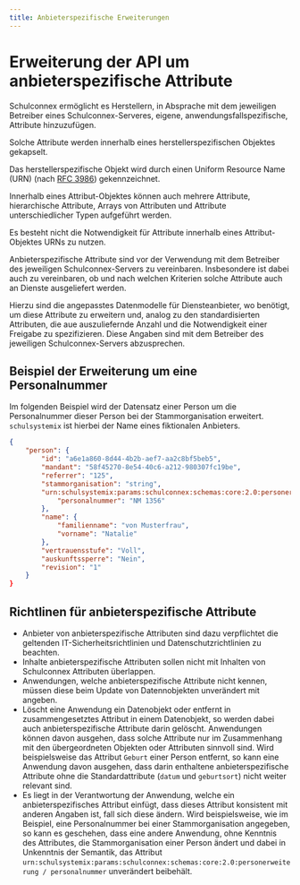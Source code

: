 ```yaml
---
title: Anbieterspezifische Erweiterungen
---
```


# Erweiterung der API um anbieterspezifische Attribute

Schulconnex ermöglicht es Herstellern, in Absprache mit dem jeweiligen Betreiber eines Schulconnex-Serveres, eigene, anwendungsfallspezifische, Attribute hinzuzufügen.

Solche Attribute werden innerhalb eines herstellerspezifischen Objektes gekapselt.

Das herstellerspezifische Objekt wird durch einen Uniform Resource Name (URN) (nach [RFC 3986][1]) gekennzeichnet.

[1]: https://datatracker.ietf.org/doc/html/rfc3986

Innerhalb eines Attribut-Objektes können auch mehrere Attribute, hierarchische Attribute, Arrays von Attributen und Attribute unterschiedlicher Typen aufgeführt werden.

Es besteht nicht die Notwendigkeit für Attribute innerhalb eines Attribut-Objektes URNs zu nutzen.

Anbieterspezifische Attribute sind vor der Verwendung mit dem Betreiber des jeweiligen Schulconnex-Servers zu vereinbaren. Insbesondere ist dabei auch zu vereinbaren, ob und nach welchen Kriterien solche Attribute auch an Dienste ausgeliefert werden.

Hierzu sind die angepasstes Datenmodelle für Diensteanbieter, wo benötigt, um diese Attribute zu erweitern und, analog zu den standardisierten Attributen, die aue auszuliefernde Anzahl und die Notwendigkeit einer Freigabe zu spezifizieren. Diese Angaben sind mit dem  Betreiber des jeweiligen Schulconnex-Servers abzusprechen.

## Beispiel der Erweiterung um eine Personalnummer

Im folgenden Beispiel wird der Datensatz einer Person um die Personalnummer dieser Person bei der Stammorganisation erweitert.
`schulsystemix` ist hierbei der Name eines fiktionalen Anbieters.

```json
{
    "person": {
        "id": "a6e1a860-8d44-4b2b-aef7-aa2c8bf5beb5",
        "mandant": "58f45270-8e54-40c6-a212-980307fc19be",
        "referrer": "125",
        "stammorganisation": "string",
        "urn:schulsystemix:params:schulconnex:schemas:core:2.0:personerweiterung" {
            "personalnummer": "NM 1356"
        },
        "name": {
            "familienname": "von Musterfrau",
            "vorname": "Natalie"
        },
        "vertrauensstufe": "Voll",
        "auskunftssperre": "Nein",
        "revision": "1"
    }
}
```

## Richtlinen für anbieterspezifische Attribute

* Anbieter von anbieterspezifische Attributen sind dazu verpflichtet die geltenden IT-Sicherheitsrichtlinien und Datenschutzrichtlinien zu beachten. 
* Inhalte anbieterspezifische Attributen sollen nicht mit Inhalten von Schulconnex Attributen überlappen.
* Anwendungen, welche anbieterspezifische Attribute nicht kennen, müssen diese beim Update von Datennobjekten unverändert mit angeben.
* Löscht eine Anwendung ein Datenobjekt oder entfernt in zusammengesetztes Attribut in einem Datenobjekt, so werden dabei auch anbieterspezifische Attribute darin gelöscht. Anwendungen können davon ausgehen, dass solche Attribute nur im Zusammenhang mit den übergeordneten Objekten oder Attributen sinnvoll sind. Wird beispielsweise das Attribut `Geburt` einer Person entfernt, so kann eine Anwendung davon ausgehen, dass darin enthaltene anbieterspezifische Attribute ohne die Standardattribute (`datum` und `geburtsort`) nicht weiter relevant sind.
* Es liegt in der Verantwortung der Anwendung, welche ein anbieterspezifisches Attribut einfügt, dass dieses Attribut konsistent mit anderen Angaben ist, fall sich diese ändern. Wird beispielsweise, wie im Beispiel, eine Personalnummer bei einer Stammorganisation angegeben, so kann es geschehen, dass eine andere Anwendung, ohne Kenntnis des Attributes, die Stammorganisation einer Person ändert und dabei in Unkenntnis der Semantik, das Attribut `urn:schulsystemix:params:schulconnex:schemas:core:2.0:personerweiterung / personalnummer` unverändert beibehält.
